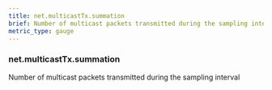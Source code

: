 ```yaml
---
title: net.multicastTx.summation
brief: Number of multicast packets transmitted during the sampling interval
metric_type: gauge
---
```

### net.multicastTx.summation

Number of multicast packets transmitted during the sampling interval